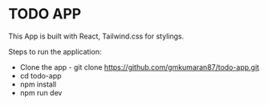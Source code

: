 # TODO APP

This App is built with React, Tailwind.css for stylings.

Steps to run the application:

-   Clone the app - git clone https://github.com/gmkumaran87/todo-app.git
-   cd todo-app
-   npm install
-   npm run dev
